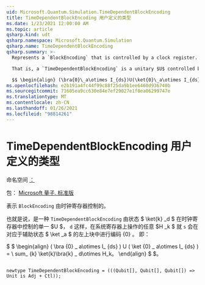 ```yaml
---
uid: Microsoft.Quantum.Simulation.TimeDependentBlockEncoding
title: TimeDependentBlockEncoding 用户定义的类型
ms.date: 1/23/2021 12:00:00 AM
ms.topic: article
qsharp.kind: udt
qsharp.namespace: Microsoft.Quantum.Simulation
qsharp.name: TimeDependentBlockEncoding
qsharp.summary: >-
  Represents a `BlockEncoding` that is controlled by a clock register.

  That is, a `TimeDependentBlockEncoding` is a unitary $U$ controlled by a state $\ket{k}_d$ in clock register `d` such that an arbitrary operator $H_k$ of interest that acts on the system register `s` is encoded in the top- left block corresponding to auxiliary state $\ket{0}_a$. That is,

  $$ \begin{align} (\bra{0}\_a\otimes I_{ds})U(\ket{0}\_a\otimes I_{ds}) = \sum_{k}\ket{k}\bra{k}\_d\otimes H_k. \end{align} $$.
ms.openlocfilehash: e2b191a4fc44f99c88f25da9b1ee6460d936740b
ms.sourcegitcommit: 71605ea9cc630e84e7ef29027e1f0ea06299747e
ms.translationtype: MT
ms.contentlocale: zh-CN
ms.lasthandoff: 01/26/2021
ms.locfileid: "98814261"
---
```

# <a name="timedependentblockencoding-user-defined-type"></a>TimeDependentBlockEncoding 用户定义的类型

命名空间 [：](xref:Microsoft.Quantum.Simulation)

包： [Microsoft 量子. 标准版](https://nuget.org/packages/Microsoft.Quantum.Standard)


表示 `BlockEncoding` 由时钟寄存器控制的。

也就是说，是一种 `TimeDependentBlockEncoding` 由状态 $ \ket{k} _d $ 在时钟寄存器中控制的单一 $U $， `d` 这样，在系统寄存器上操作的任意 $H _k $ 就 `s` 会在对应于辅助状态 $ \ket _a $ 的左上块中进行编码 {0} 。 即：

$ $ \begin{align} ( \bra {0} \_ a\otimes I_ {ds} ) U ( \ket {0} \_ a\otimes I_ {ds} ) = \ sum_ {k} \ket{k}\bra{k} \_ d\otimes H_k。
\end{align} $ $。

```qsharp

newtype TimeDependentBlockEncoding = (((Qubit[], Qubit[], Qubit[]) => Unit is Adj + Ctl));
```

